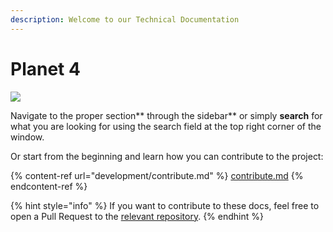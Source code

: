 ```yaml
---
description: Welcome to our Technical Documentation
---
```


# Planet 4

![](.gitbook/assets/planet4-1.png)

Navigate to the proper section** through the sidebar** or simply **search** for what you are looking for using the search field at the top right corner of the window.

Or start from the beginning and learn how you can contribute to the project:

{% content-ref url="development/contribute.md" %}
[contribute.md](development/contribute.md)
{% endcontent-ref %}

{% hint style="info" %}
If you want to contribute to these docs, feel free to open a Pull Request to the [relevant repository](https://github.com/greenpeace/planet4-docs/).
{% endhint %}

